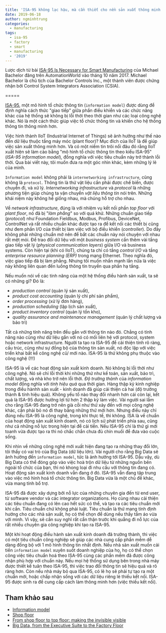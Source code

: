 ```yaml
---
title: 'ISA-95 không lạc hậu, mà cần thiết cho nền sản xuất thông minh'
date: 2019-06-18
author: ngminhtrung
categories:
  - manufacturing
tags:
  - isa-95
  - factory
  - smart
  - manufacturing
  - '2019'
---
```


Lược dịch từ bài [ISA-95 Is Necessary for Smart Manufacturing](https://www.automationworld.com/isa-95-necessary-smart-manufacturing) của Michael Bachelor đăng trên AutomationWorld vào tháng 10 năm 2017. Michael Bachelor là chủ tịch của Bachelor Controls Inc., một thành viên được chứng nhận bởi Control System Integrators Association (CSIA).

=====

[ISA-95](https://www.isa.org/isa95/), một mô hình tổ chức thông tin (`information model`) được dùng để định nghĩa cách thức "giao tiếp" giữa phần điều khiển và các chức năng khác của hệ thống sẽ không bị lỗi thời theo thời gian như các loại công nghệ khác. Nó là một cách thức giúp việc tổ chức thông tin và khiến cho hệ thống thông tin thông minh hơn. 

Việc hình thành IIoT (Industrial Internet of Things) sẽ ảnh hưởng như thế nào đến dữ liệu thuộc tầng máy móc (plant floor)? Mục đích của IIoT là để giúp việc sản xuất thông minh hơn. Và có một niềm tin trôi nổi đâu đó rằng IIoT xuất hiện sẽ làm cào bằng "mô hình tổ chức thông tin theo kiểu ISA-95" (*ISA-95 information model*), đồng nghĩa với việc tiêu chuẩn này trở thành lỗi thời. Qua bài viết này, tôi muốn đưa ra một góc nhìn khác, kèm những lý lẽ của mình.

`Information model` không phải là `internetworking infrastructure`, cũng không là `protocol`. Thông tin là thứ vật liệu cần phải được chế biến, được chuyển đi, và xử lý. *Internetworking infrastructure* và *protocol* là những phương tiện giúp chúng ta vận chuyển *vật liệu thông tin* nói trên. Những khái niệm này không hề giống nhau, mà chúng hỗ trợ cho nhau.

Về *network infrastructure*, đúng là với nhiệm vụ kết nối phần *top floor* với *plant floor*, nó đã bị "*làm phẳng*" so với quá khứ. Những chuẩn giao tiếp (*protocol*) như Foundation Fieldbus, Modbus, Profibus, DeviceNet, ControlNet và rất nhiều chuẩn khác được tạo ra để kết nối các thiết bị cũng như đem phần I/O của thiết bị làm việc với bộ điều khiển (*controller*). Do đây không phải những chuẩn mở nên để bắt các chuẩn này nói chuyện với nhau rất mệt mỏi. Để trao đổi dữ liệu với một *business system* cần thêm vài tầng giao tiếp vật lý (*physical communication layers*) giữa I/O và business systems. Còn hiện tại (khi có IIoT), chúng ta chỉ có tầng *control I/O* và tầng *enterprise resource planning (ERP)* trong mạng Ethernet. Theo nghĩa đó, việc giao tiếp đã bị làm phẳng. Nhưng tôi muốn nhấn mạnh lần nữa là việc này không liên quan đến luồng thông tin truyền qua phần hạ tầng. 

Nếu muốn nói về các tính năng của một hệ thống điều hành sản xuất, ta sẽ có những gì? Đó là:
- *production control* (quản lý sản xuất), 
- *product cost accounting* (quản lý chi phí sản phẩm),
- *order processing* (xử lý đơn hàng), 
- *production scheduling* (lập lịch sản xuất), 
- *product inventory control* (quản lý tồn kho), 
- *quality assurance and maintenance management* (quản lý chất lượng và bảo trì) 

Tất cả những tính năng trên đều gắn với thông tin nào đó. Chẳng có tính năng nào cũng như dữ liệu gắn với nó có mối liên hệ với protocol, system hoặc network infrastructure. Người ta tạo ra ISA-95 để cải thiện tính rõ ràng, cấu trúc, cũng như sự đồng bộ của thông tin sản xuất, nó độc lập với việc triển khai bất kể công nghệ cũ/ mới nào. ISA-95 là thứ không phụ thuộc vào công nghệ (!!!)

ISA-95 là về các hoạt động sản xuất kinh doanh. Nó không bị lỗi thời như công nghệ. Nó sẽ chỉ lỗi thời khi những thứ như kế toán, sản xuất, bảo trì, chất lượng, và nhà kho trở nên lỗi thời. *Độ trưởng thành* của *information model* đồng nghĩa với *tính hiệu quả* qua thời gian. Hàng thập kỷ kinh nghiệp trong điều hànhh sản xuất - kinh doanh đã giúp cải thiện cả hai (độ trưởng thành & tính hiệu quả). Không yếu tố nào thay đổi nhanh hơn cái còn lại, kết quả là ISA-95 được hưởng lợi từ hơn 2 thập kỷ làm việc. Vài người sai lầm cho rằng ISA-95 đang trở nên già cỗi như thứ xảy đến với mọi công nghệ khác, cần phải bỏ nó đi thay bằng những thứ mới hơn. Nhưng điều này chỉ đúng nếu ISA-95 là công nghệ, trong khi thực tế, thì không. ISA là về chuẩn của hoạt động sản xuất kinh doanh, nó có lịch sử phát triển phía sau, cũng như cả những nỗ lực trong hiện tại để cải tiến. Nếu ISA-95 chỉ là thứ gì mới toanh vừa được tạo ra thì nó chắc chắn chưa đủ chín muồi để đưa vào cuộc sống.

Khi nhìn về những công nghệ mới xuất hiện đang tạo ra những thay đổi lớn, tôi thấy có vai trò của Big Data (dữ liệu lớn). Vài người cho rằng Big Data sẽ ảnh hưởng đến `information model`, tức là ảnh hưởng tới ISA-95. Dẫu vậy, dù Big Data có thể đóng góp vào việc hoà trộn dữ liệu từ những nguồn bên ngoài tổ chức của bạn, thì nó khong loại đi nhu cầu với thông tin đang có. Hoạt động sản xuất kinh doanh vẫn đang ở đó. ISA-95 vẫn đang tập trung vào việc mô hình hoá tổ chức thông tin. Big Data vừa là một chủ đề khác, vừa mang tính bổ trợ.

ISA-95 đã được xây dựng bởi nỗ lực của những chuyên gia đến từ end user, từ software vendor và các integrator organizations. Họ cùng nhau cải thiện các tiêu chuẩn đang có lên cao hết sức có thể, và tạo ra các tiêu chuẩn mới khi cần. Tiêu chuẩn chứ không phải luật. Tiêu chuẩn là thứ mang tính định hướng cho các nhà sản xuất, họ có thể chọn để dùng nếu thấy tấm áo vừa với mình. Vì vậy, sẽ cần suy nghĩ rất cẩn thận trước khi quẳng đi nỗ lực của rất nhiều chuyên gia công nghiệp khi tạo ra ISA-95.

Một khi hoạt động điều hành sản xuất kinh doanh đã trưởng thành, thì việc có một tiêu chuẩn công nghiệp sẽ giúp các nhà cung cấp phần mềm dễ dàng đồng bộ với 1 mô hình thông tin nhất định. Nếu nhà sản xuất muốn cải tiến `information model` xuyên suốt doanh nghiệp của họ, họ có thể chọn công việc tiêu chuẩn hoá theo ISA-95 cùng các phần mềm đã được công nhận phù hợp với chuẩn này. Nếu mọi hệ thống sử dụng bên trong nhà máy được thiết kế tuân theo ISA-95, thì việc trao đổi thông tin sẽ hiệu quả và rõ ràng hơn. Còn nếu nhà máy bỏ qua ISA-95, có lẽ họ sẽ phải tự tạo ra một chuẩn mởi, hoặc chấp nhận sống với các dữ liệu riêng lẻ thiếu kết nối. ISA-95 được sinh ra để cung cấp cách làm thông minh hơn (việc thiếu kết nối).

## Tham khảo sau

- [Information model](https://en.wikipedia.org/wiki/Information_model)
- [Shop floor](https://en.wikipedia.org/wiki/Shop_floor)
- [From shop floor to top floor: making the invisible visible](https://www.infosys.com/engineering-services/white-papers/Documents/factory-visibility.pdf)
- [Big Data, from the Executive Suite to the Factory Floor](https://www.industryweek.com/technology/big-data-executive-suite-factory-floor)